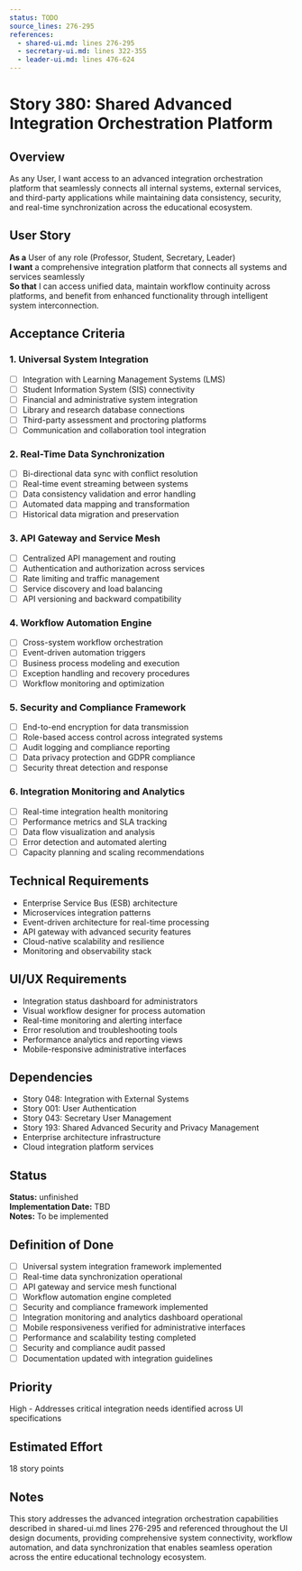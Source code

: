 ```yaml
---
status: TODO
source_lines: 276-295
references:
  - shared-ui.md: lines 276-295
  - secretary-ui.md: lines 322-355
  - leader-ui.md: lines 476-624
---
```


# Story 380: Shared Advanced Integration Orchestration Platform

## Overview
As any User, I want access to an advanced integration orchestration platform that seamlessly connects all internal systems, external services, and third-party applications while maintaining data consistency, security, and real-time synchronization across the educational ecosystem.

## User Story
**As a** User of any role (Professor, Student, Secretary, Leader)  
**I want** a comprehensive integration platform that connects all systems and services seamlessly  
**So that** I can access unified data, maintain workflow continuity across platforms, and benefit from enhanced functionality through intelligent system interconnection.

## Acceptance Criteria

### 1. Universal System Integration
- [ ] Integration with Learning Management Systems (LMS)
- [ ] Student Information System (SIS) connectivity
- [ ] Financial and administrative system integration
- [ ] Library and research database connections
- [ ] Third-party assessment and proctoring platforms
- [ ] Communication and collaboration tool integration

### 2. Real-Time Data Synchronization
- [ ] Bi-directional data sync with conflict resolution
- [ ] Real-time event streaming between systems
- [ ] Data consistency validation and error handling
- [ ] Automated data mapping and transformation
- [ ] Historical data migration and preservation

### 3. API Gateway and Service Mesh
- [ ] Centralized API management and routing
- [ ] Authentication and authorization across services
- [ ] Rate limiting and traffic management
- [ ] Service discovery and load balancing
- [ ] API versioning and backward compatibility

### 4. Workflow Automation Engine
- [ ] Cross-system workflow orchestration
- [ ] Event-driven automation triggers
- [ ] Business process modeling and execution
- [ ] Exception handling and recovery procedures
- [ ] Workflow monitoring and optimization

### 5. Security and Compliance Framework
- [ ] End-to-end encryption for data transmission
- [ ] Role-based access control across integrated systems
- [ ] Audit logging and compliance reporting
- [ ] Data privacy protection and GDPR compliance
- [ ] Security threat detection and response

### 6. Integration Monitoring and Analytics
- [ ] Real-time integration health monitoring
- [ ] Performance metrics and SLA tracking
- [ ] Data flow visualization and analysis
- [ ] Error detection and automated alerting
- [ ] Capacity planning and scaling recommendations

## Technical Requirements
- Enterprise Service Bus (ESB) architecture
- Microservices integration patterns
- Event-driven architecture for real-time processing
- API gateway with advanced security features
- Cloud-native scalability and resilience
- Monitoring and observability stack

## UI/UX Requirements
- Integration status dashboard for administrators
- Visual workflow designer for process automation
- Real-time monitoring and alerting interface
- Error resolution and troubleshooting tools
- Performance analytics and reporting views
- Mobile-responsive administrative interfaces

## Dependencies
- Story 048: Integration with External Systems
- Story 001: User Authentication
- Story 043: Secretary User Management
- Story 193: Shared Advanced Security and Privacy Management
- Enterprise architecture infrastructure
- Cloud integration platform services


## Status
**Status:** unfinished  
**Implementation Date:** TBD  
**Notes:** To be implemented
## Definition of Done
- [ ] Universal system integration framework implemented
- [ ] Real-time data synchronization operational
- [ ] API gateway and service mesh functional
- [ ] Workflow automation engine completed
- [ ] Security and compliance framework implemented
- [ ] Integration monitoring and analytics dashboard operational
- [ ] Mobile responsiveness verified for administrative interfaces
- [ ] Performance and scalability testing completed
- [ ] Security and compliance audit passed
- [ ] Documentation updated with integration guidelines

## Priority
High - Addresses critical integration needs identified across UI specifications

## Estimated Effort
18 story points

## Notes
This story addresses the advanced integration orchestration capabilities described in shared-ui.md lines 276-295 and referenced throughout the UI design documents, providing comprehensive system connectivity, workflow automation, and data synchronization that enables seamless operation across the entire educational technology ecosystem.